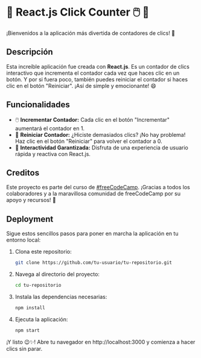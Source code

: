 # 🎉 React.js Click Counter 🖱️ 🎉

¡Bienvenidos a la aplicación más divertida de contadores de clics! 🚀

## Descripción

Esta increíble aplicación fue creada con **React.js**. Es un contador de clics interactivo que incrementa el contador cada vez que haces clic en un botón. Y por si fuera poco, también puedes reiniciar el contador si haces clic en el botón "Reiniciar". ¡Así de simple y emocionante! 😄

## Funcionalidades

- 🖱️ **Incrementar Contador:** Cada clic en el botón "Incrementar" aumentará el contador en 1.
- 🔄 **Reiniciar Contador:** ¿Hiciste demasiados clics? ¡No hay problema! Haz clic en el botón "Reiniciar" para volver el contador a 0.
- 🚀 **Interactividad Garantizada:** Disfruta de una experiencia de usuario rápida y reactiva con React.js.

## Creditos
Este proyecto es parte del curso de [#freeCodeCamp](https://www.youtube.com/watch?v=6Jfk8ic3KVk). ¡Gracias a todos los colaboradores y a la maravillosa comunidad de freeCodeCamp por su apoyo y recursos! 🌟

## Deployment

Sigue estos sencillos pasos para poner en marcha la aplicación en tu entorno local:

1. Clona este repositorio:
   ```bash
   git clone https://github.com/tu-usuario/tu-repositorio.git
2. Navega al directorio del proyecto:
    ```bash
    cd tu-repositorio
3. Instala las dependencias necesarias: 
    ```bash
    npm install
4. Ejecuta la aplicación: 
    ```bash
    npm start
¡Y listo 😉✨! Abre tu navegador en http://localhost:3000 y comienza a hacer clics sin parar.


